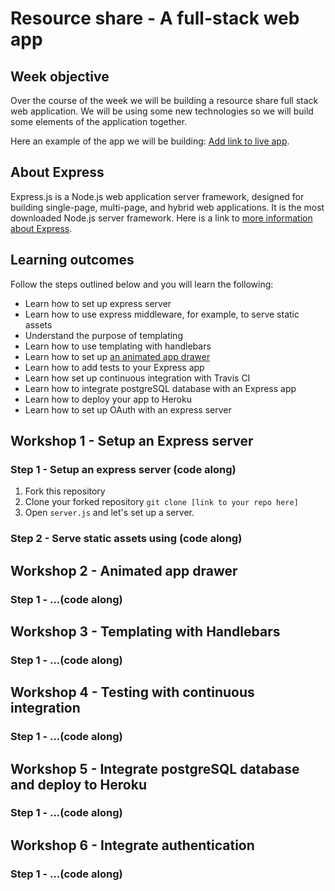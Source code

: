 # Resource share - A full-stack web app

## Week objective

Over the course of the week we will be building a resource share full stack web application. We will be using some new technologies so we will build some elements of the application together.

Here an example of the app we will be building: [Add link to live app](http://LINK-HERE).

## About Express

Express.js is a Node.js web application server framework, designed for building single-page, multi-page, and hybrid web applications. It is the most downloaded Node.js server framework. Here is a link to [more information about Express](./express-introduction.md).

## Learning outcomes

Follow the steps outlined below and you will learn the following:

* Learn how to set up express server
* Learn how to use express middleware, for example, to serve static assets
* Understand the purpose of templating
* Learn how to use templating with handlebars
* Learn how to set up [an animated app drawer](http://www.material-ui.com/#/components/drawer)
* Learn how to add tests to your Express app
* Learn how set up continuous integration with Travis CI
* Learn how to integrate postgreSQL database with an Express app
* Learn how to deploy your app to Heroku
* Learn how to set up OAuth with an express server




<!-- ****************************************************** -->
## Workshop 1 - Setup an Express server

### Step 1 - Setup an express server (code along)

1. Fork this repository
1. Clone your forked repository `git clone [link to your repo here]`
1. Open `server.js` and let's set up a server.

### Step 2 - Serve static assets using (code along)



<!-- ****************************************************** -->
## Workshop 2 - Animated app drawer

### Step 1 - ...(code along)

<!-- ****************************************************** -->
## Workshop 3 - Templating with Handlebars

### Step 1 - ...(code along)

<!-- ****************************************************** -->
## Workshop 4 - Testing with continuous integration

### Step 1 - ...(code along)

<!-- ****************************************************** -->
## Workshop 5 - Integrate postgreSQL database and deploy to Heroku

### Step 1 - ...(code along)

<!-- ****************************************************** -->
## Workshop 6 - Integrate authentication

### Step 1 - ...(code along)
